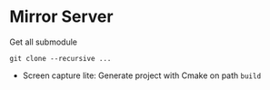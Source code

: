 # Mirror Server


Get all submodule
```
git clone --recursive ...
```

- Screen capture lite:
Generate project with Cmake on path `build`

